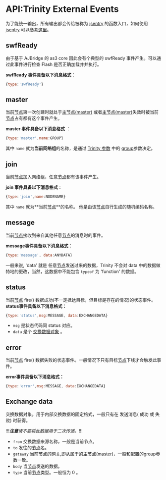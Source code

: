 API:Trinity External Events
============================
为了能统一输出，所有输出都会传给被称为 [jsentry](https://github.com/kingfo/trinity/wiki/trinity_external_parameters#wiki-jsentry)  的函数入口，如何使用[jsentry](https://github.com/kingfo/trinity/wiki/trinity_external_parameters#wiki-jsentry) 可以[参考这里](https://github.com/kingfo/trinity/wiki/trinity_getting_started#wiki-get-js-ready)。

<a name="swfReady" >swfReady</a>
---------------------------------
由于基于 AJBridge 的 as3 core 因此会有个典型的 swfReady 事件产生。可以通过此事件进行检查 Flash 是否正确加载并并执行。

**swfReady 事件具备以下消息格式**：
```javascript
{type:'swfReady'}
```

<a name="master" >master</a>
------------------------------
当前[节点](https://github.com/kingfo/trinity/wiki/trinity_getting_started#wiki-node)第一次创建时就处于[主节点(master)](https://github.com/kingfo/trinity/wiki/trinity_getting_started#wiki-master) 或者[主节点(master)](https://github.com/kingfo/trinity/wiki/trinity_getting_started#wiki-master)失效时被当前[节点](https://github.com/kingfo/trinity/wiki/trinity_getting_started#wiki-node)占有都有这个事件产生。

**master 事件具备以下消息格式** ：
```javascript
{type:'master',name:GROUP}
```
其中 `name` 就为**当前网络组**的名称，是通过 [Trinity 参数](https://github.com/kingfo/trinity/wiki/trinity_external_parameters) 中的 [group](https://github.com/kingfo/trinity/wiki/trinity_external_parameters#wiki-group)参数决定。 
 
<a name="join" >join</a>
------------------------
当前[节点](https://github.com/kingfo/trinity/wiki/trinity_getting_started#wiki-node)加入网络组，任意[节点](https://github.com/kingfo/trinity/wiki/trinity_getting_started#wiki-node)都有该事件产生。

**join 事件具备以下消息格式**：
```javascript
{type:'join',name:NODENAME}
```
其中 `name` 就为**当前[节点](https://github.com/kingfo/trinity/wiki/trinity_getting_started#wiki-node)**的名称。 他是由该[节点](https://github.com/kingfo/trinity/wiki/trinity_getting_started#wiki-node)自行生成的随机编码名称。 

<a name="message" >message</a>
------------------------------
当前[节点](https://github.com/kingfo/trinity/wiki/trinity_getting_started#wiki-node)接收到来自其他任意[节点](https://github.com/kingfo/trinity/wiki/trinity_getting_started#wiki-node)的消息时的事件。

**message事件具备以下消息格式**：
```javascript
{type:'message', data:ANYDATA}
```
一般来说, 'data' 就是 任意[节点](https://github.com/kingfo/trinity/wiki/trinity_getting_started#wiki-node)发送过来的数据，Trinity 不会对 data 中的数据做特地的更改，当然，这数据中不能包含 `typeof` 为 'function' 的数据。

<a name="status" >status</a>
-----------------------------
当前[节点](https://github.com/kingfo/trinity/wiki/trinity_getting_started#wiki-node) fire() 数据成功(不一定抵达目标，但目标是存在的情况)的状态事件。<br/>
**status事件具备以下消息格式：**
```javascript
{type:'status',msg:MESSAGE, data:EXCHANGEDATA}
```

* `msg` 是状态代码同 status 对应。
* `data` 是个 [交换数据对象](#wiki-exchange-data) 。

<a name="error" >error</a>
---------------------------
当前[节点](https://github.com/kingfo/trinity/wiki/trinity_getting_started#wiki-node) fire() 数据失败的状态事件。一般情况下只有目标[节点](https://github.com/kingfo/trinity/wiki/trinity_getting_started#wiki-node)下线才会触发此事件。

**error事件具备以下消息格式：**
```javascript
{type:'error',msg:MESSAGE, data:EXCHANGEDATA}
```

<a name="exchange-data" >Exchange data</a>
------------------------------------------
交换数据对象。用于内部交换数据的固定格式，一般只有在 发送消息( 成功 或 失败) 时获得。

!!!_**注意**请不要将此数据用于二次传递。_!!!

  * `from` 交换数据来源名称，一般是当前节点。
  * `to`  发往的[节点](https://github.com/kingfo/trinity/wiki/trinity_getting_started#wiki-node)名。
  * `gateway` 当前[节点](https://github.com/kingfo/trinity/wiki/trinity_getting_started#wiki-node)的网关,即从属于的[主节点(master)](https://github.com/kingfo/trinity/wiki/trinity_getting_started#wiki-master)，一般和配置的[group](https://github.com/kingfo/trinity/wiki/trinity_external_parameters#wiki-group)参数一致。
  * `body` 当[节点](https://github.com/kingfo/trinity/wiki/trinity_getting_started#wiki-node)发送的数据。
  * `type` 当前[节点](https://github.com/kingfo/trinity/wiki/trinity_getting_started#wiki-node)类型。一般恒为 0 。